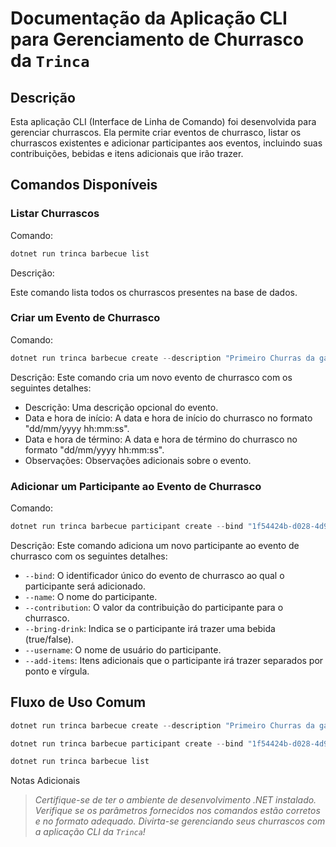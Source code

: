 # Documentação da Aplicação CLI para Gerenciamento de Churrasco da `Trinca`

## Descrição
Esta aplicação CLI (Interface de Linha de Comando) foi desenvolvida para gerenciar churrascos. Ela permite criar eventos de churrasco, listar os churrascos existentes e adicionar participantes aos eventos, incluindo suas contribuições, bebidas e itens adicionais que irão trazer.

## Comandos Disponíveis
### Listar Churrascos
Comando:

```powershell
dotnet run trinca barbecue list
```
Descrição:

Este comando lista todos os churrascos presentes na base de dados.

### Criar um Evento de Churrasco
Comando:

```powershell
dotnet run trinca barbecue create --description "Primeiro Churras da galera!!!!" --begin "12/01/2024 13:00:00" --end "12/01/2024 17:00:00" --remark "Traga seu amigo!!!!!!"
```
Descrição:
Este comando cria um novo evento de churrasco com os seguintes detalhes:

- Descrição: Uma descrição opcional do evento.
- Data e hora de início: A data e hora de início do churrasco no formato "dd/mm/yyyy hh:mm:ss".
- Data e hora de término: A data e hora de término do churrasco no formato "dd/mm/yyyy hh:mm:ss".
- Observações: Observações adicionais sobre o evento.

### Adicionar um Participante ao Evento de Churrasco
Comando:

```powershell
dotnet run trinca barbecue participant create --bind "1f54424b-d028-4d98-8b5c-c7e6e47b1ba7" --name "Thamirys Melo" --contribution 245,95 --bring-drink false --username thams --add-items "Item 001;Item 002;Item 003;brinds para o pessoal"
```

Descrição:
Este comando adiciona um novo participante ao evento de churrasco com os seguintes detalhes:

- `--bind`: O identificador único do evento de churrasco ao qual o participante será adicionado.
- `--name`: O nome do participante.
- `--contribution`: O valor da contribuição do participante para o churrasco.
- `--bring-drink`: Indica se o participante irá trazer uma bebida (true/false).
- `--username`: O nome de usuário do participante.
- `--add-items`: Itens adicionais que o participante irá trazer separados por ponto e vírgula.

## Fluxo de Uso Comum

```powershell
dotnet run trinca barbecue create --description "Primeiro Churras da galera!!!!" --begin "12/01/2024 13:00:00" --end "12/01/2024 17:00:00" --remark "Traga seu amigo!!!!!!"
```


```powershell
dotnet run trinca barbecue participant create --bind "1f54424b-d028-4d98-8b5c-c7e6e47b1ba7" --name "Thamirys Melo" --contribution 245,95 --bring-drink false --username thams --add-items "Item 001;Item 002;Item 003;brinds para o pessoal"
```

```powershell
dotnet run trinca barbecue list
```

Notas Adicionais

> *Certifique-se de ter o ambiente de desenvolvimento .NET instalado.
Verifique se os parâmetros fornecidos nos comandos estão corretos e no formato adequado.
Divirta-se gerenciando seus churrascos com a aplicação CLI da `Trinca`!*